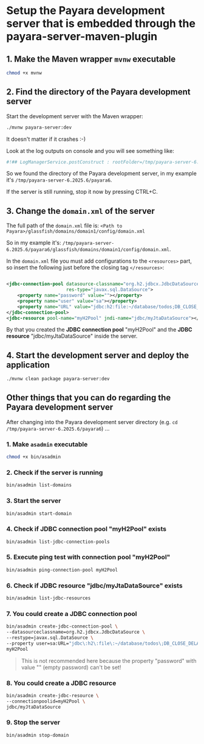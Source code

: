 # Setup the Payara development server that is embedded through the payara-server-maven-plugin

## 1. Make the Maven wrapper `mvnw` executable

```bash
chmod +x mvnw
```

## 2. Find the directory of the Payara development server

Start the development server with the Maven wrapper:

```bash
./mvnw payara-server:dev
```

It doesn't matter if it crashes :-)

Look at the log outputs on console and you will see something like:

```bash
#!## LogManagerService.postConstruct : rootFolder=/tmp/payara-server-6.2025.6/payara6/glassfish
```

So we found the directory of the Payara development server, in my example it's `/tmp/payara-server-6.2025.6/payara6`.

If the server is still running, stop it now by pressing CTRL+C.

## 3. Change the `domain.xml` of the server

The full path of the `domain.xml` file is: `<Path to Payara>/glassfish/domains/domain1/config/domain.xml`

So in my example it's: `/tmp/payara-server-6.2025.6/payara6/glassfish/domains/domain1/config/domain.xml`.

In the `domain.xml` file you must add configurations to the `<resources>` part, so insert the following just before the
closing tag `</resources>`:

```xml

<jdbc-connection-pool datasource-classname="org.h2.jdbcx.JdbcDataSource" name="myH2Pool"
                      res-type="javax.sql.DataSource">
    <property name="password" value=""></property>
    <property name="user" value="sa"></property>
    <property name="URL" value="jdbc:h2:file:~/database/todos;DB_CLOSE_DELAY=-1"></property>
</jdbc-connection-pool>
<jdbc-resource pool-name="myH2Pool" jndi-name="jdbc/myJtaDataSource"></jdbc-resource>
```

By that you created the **JDBC connection pool** "myH2Pool" and the **JDBC resource** "jdbc/myJtaDataSource" inside the
server.

## 4. Start the development server and deploy the application

```bash
./mvnw clean package payara-server:dev
```

## Other things that you can do regarding the Payara development server

After changing into the Payara development server directory (e.g. `cd /tmp/payara-server-6.2025.6/payara6`) ...

### 1. Make `asadmin` executable

```bash
chmod +x bin/asadmin
```

### 2. Check if the server is running

```bash
bin/asadmin list-domains
```

### 3. Start the server

```bash
bin/asadmin start-domain
```

### 4. Check if JDBC connection pool "myH2Pool" exists

```bash
bin/asadmin list-jdbc-connection-pools
```

### 5. Execute ping test with connection pool "myH2Pool"

```bash
bin/asadmin ping-connection-pool myH2Pool
```

### 6. Check if JDBC resource "jdbc/myJtaDataSource" exists

```bash
bin/asadmin list-jdbc-resources
```

### 7. You could create a JDBC connection pool

```bash
bin/asadmin create-jdbc-connection-pool \
--datasourceclassname=org.h2.jdbcx.JdbcDataSource \
--restype=javax.sql.DataSource \
--property user=sa:URL="jdbc\:h2\:file\:~/database/todos\;DB_CLOSE_DELAY\=-1" \
myH2Pool 
```

> This is not recommended here because the property "password" with value "" (empty password) can't be set!

### 8. You could create a JDBC resource

```bash
bin/asadmin create-jdbc-resource \
--connectionpoolid=myH2Pool \
jdbc/myJtaDataSource    
```

### 9. Stop the server

```bash
bin/asadmin stop-domain
```









